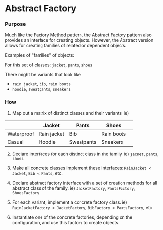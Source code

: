 # Abstract Factory

### Purpose

Much like the Factory Method pattern, the Abstract Factory pattern also provides an interface for creating objects. However, the Abstract version allows for creating families of related or dependent objects.

Examples of "families" of objects:

For this set of classes: `jacket`, `pants`, `shoes`

There might be variants that look like:

- `rain jacket`, `bib`, `rain boots`
- `hoodie`, `sweatpants`, `sneakers`

### How

1. Map out a matrix of distinct classes and their variants. ie)

|            | Jacket      | Pants      | Shoes      |     |
| ---------- | ----------- | ---------- | ---------- | --- |
| Waterproof | Rain jacket | Bib        | Rain boots |     |
| Casual     | Hoodie      | Sweatpants | Sneakers   |     |

2. Declare interfaces for each distinct class in the family, ie) `jacket`, `pants`, `shoes`

3. Make all concrete classes implement these interfaces: `RainJacket < Jacket`, `Bib < Pants`, etc.

4. Declare abstract factory interface with a set of creation methods for all abstract class of the family. ie) `JacketFactory`, `PantsFactory`, `ShoesFactory`

5. For each variant, implement a concrete factory class. ie) `RainJacketFactory < JacketFactory`, `BibFactory < PantsFactory`, etc

6. Instantiate one of the concrete factories, depending on the configuration, and use this factory to create objects.
